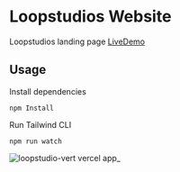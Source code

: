 # Loopstudios Website

Loopstudios landing page [LiveDemo](https://loopstudio-vert.vercel.app/)

## Usage

Install dependencies

```
npm Install
```

Run Tailwind CLI

```
npm run watch
```



![loopstudio-vert vercel app_](https://user-images.githubusercontent.com/64547504/237037096-888751f5-dd63-41ce-8ed3-8dccf1f71004.png)
